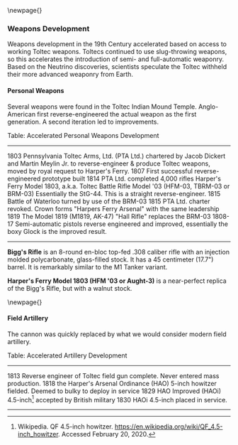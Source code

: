\newpage{}

### Weapons Development

Weapons development in the 19th Century accelerated based on access to working Toltec weapons. Toltecs continued to use slug-throwing weapons, so this accelerates the introduction of semi- and full-automatic weaponry. Based on the Neutrino discoveries, scientists speculate the Toltec withheld their more advanced weaponry from Earth.

#### Personal Weapons

Several weapons were found in the Toltec Indian Mound Temple. Anglo-American first reverse-engineered the actual weapon as the first generation. A second iteration led to improvements.

Table: Accelerated Personal Weapons Development

----------  ------------------------------------------------------------
  1803      Pennsylvania Toltec Arms, Ltd. (PTA Ltd.) chartered
            by Jacob Dickert and Martin Meylin Jr. to reverse-engineer
            & produce Toltec weapons, moved by royal request to Harper's Ferry.
  1807      First successful reverse-engineered prototype built
  1814      PTA Ltd. completed 4,000 rifles Harper's Ferry Model 1803,
            a.k.a. Toltec Battle Rifle Model '03 (HFM-03, TBRM-03 or BRM-03)
            Essentially the StG-44. This is a straight reverse-engineer.
  1815      Battle of Waterloo turned by use of the BRM-03
  1815      PTA Ltd. charter revoked. Crown forms "Harpers Ferry Arsenal"
            with the same leadership
  1819      The Model 1819 (M1819, AK-47) "Hall Rifle" replaces the BRM-03
  1808-17   Semi-automatic pistols reverse engineered and improved,
            essentially the boxy Glock is the improved result.
----------  ------------------------------------------------------------

<!-- The Tommy Built T36: A Civilian HK G36 (Tom Bostic) -->

**Bigg's Rifle** is an 8-round en-bloc top-fed .308 caliber rifle with an injection molded polycarbonate, glass-filled stock. It has a 45 centimeter (17.7") barrel. It is remarkably similar to the M1 Tanker variant.

**Harper's Ferry Model 1803 (HFM '03 or Aught-3)** is a near-perfect replica of the Bigg's Rifle, but with a walnut stock.

<!-- * 1803 - Pennsylvania Toltec Arms, Ltd. (PTA Ltd.) chartered by Jacob Dickert and Martin Meylin Jr. to reverse-engineer & produce Toltec weapons, moved by royal request to Harper's Ferry.
* 1807 first successful reverse-engineered prototype built
* 1814 - PTA Ltd. completed 4,000 rifles Harper's Ferry Model 1803, also known as the Toltec Battle Rifle Model '03 (HFM-03, TBRM-03 or BRM-03) essentially the StG-44. This is a straight reverse-engineer
* 1815 - Battle of Waterloo turned by use of the BRM-03
* 1815 - PTA Ltd. charter revoked. Crown forms "Harpers Ferry Arsenal" with the same leadership
* 1819 - The Model 1819 (M1819, AK-47) "Hall Rifle" replaces the BRM-03
* 1808-17 - Semi-automatic pistols reverse engineered and improved, essentially the boxy Glock is the improved result. -->

\newpage{}

#### Field Artillery

The cannon was quickly replaced by what we would consider modern field artillery.

Table: Accelerated Artillery Development

----------  ------------------------------------------------------------
  1813      Reverse engineer of Toltec field gun complete. Never entered mass production.
  1818      the Harper's Arsenal Ordinance (HAO) 5-inch howitzer fielded.
            Deemed to bulky to deploy in service
  1829      HAO Improved (HAOi) 4.5-inch[^HAOi] accepted by British military
  1830      HAOi 4.5-inch placed in service.
----------  ------------------------------------------------------------

[^HAOi]: Wikipedia. QF 4.5-inch howitzer. https://en.wikipedia.org/wiki/QF_4.5-inch_howitzer. Accessed February 20, 2020.

<!-- * 1813 - Reverse engineer of Toltec field gun complete. Never entered mass production.
* 1818 - the Harper's Arsenal Ordinance (HAO) 5-inch howitzer fielded. Deemed to bulky to deploy in service
* 1829 - the [HAO Improved (HAOi) 4.5-inch](https://en.wikipedia.org/wiki/QF_4.5-inch_howitzer) accepted by British military
* 1830 - HAOi 4.5-inch placed in service. -->
